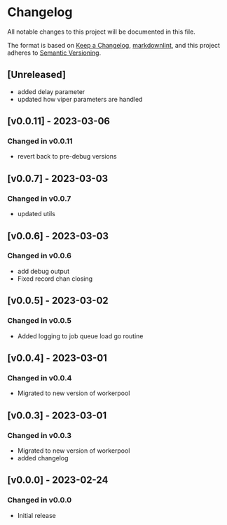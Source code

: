 # Changelog

All notable changes to this project will be documented in this file.

The format is based on [Keep a Changelog](https://keepachangelog.com/en/1.0.0/),
[markdownlint](https://dlaa.me/markdownlint/),
and this project adheres to [Semantic Versioning](https://semver.org/spec/v2.0.0.html).

## [Unreleased]

- added delay parameter
- updated how viper parameters are handled

## [v0.0.11] - 2023-03-06

### Changed in v0.0.11

- revert back to pre-debug versions

## [v0.0.7] - 2023-03-03

### Changed in v0.0.7

- updated utils

## [v0.0.6] - 2023-03-03

### Changed in v0.0.6

- add debug output
- Fixed record chan closing

## [v0.0.5] - 2023-03-02

### Changed in v0.0.5

- Added logging to job queue load go routine

## [v0.0.4] - 2023-03-01

### Changed in v0.0.4

- Migrated to new version of workerpool

## [v0.0.3] - 2023-03-01

### Changed in v0.0.3

- Migrated to new version of workerpool
- added changelog

## [v0.0.0] - 2023-02-24

### Changed in v0.0.0

- Initial release